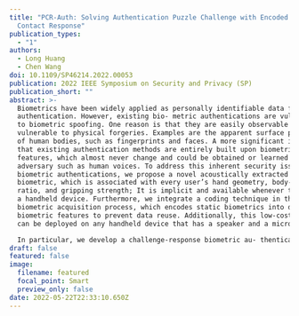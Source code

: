 ```yaml
---
title: "PCR-Auth: Solving Authentication Puzzle Challenge with Encoded Palm
  Contact Response"
publication_types:
  - "1"
authors:
  - Long Huang
  - Chen Wang
doi: 10.1109/SP46214.2022.00053
publication: 2022 IEEE Symposium on Security and Privacy (SP)
publication_short: ""
abstract: >-
  Biometrics have been widely applied as personally identifiable data for user
  authentication. However, existing bio- metric authentications are vulnerable
  to biometric spoofing. One reason is that they are easily observable and
  vulnerable to physical forgeries. Examples are the apparent surface patterns
  of human bodies, such as fingerprints and faces. A more significant issue is
  that existing authentication methods are entirely built upon biometric
  features, which almost never change and could be obtained or learned by an
  adversary such as human voices. To address this inherent security issue of
  biometric authentications, we propose a novel acoustically extracted hand-grip
  biometric, which is associated with every user’s hand geometry, body-fat
  ratio, and gripping strength; It is implicit and available whenever they grip
  a handheld device. Furthermore, we integrate a coding technique in the
  biometric acquisition process, which encodes static biometrics into dynamic
  biometric features to prevent data reuse. Additionally, this low-cost method
  can be deployed on any handheld device that has a speaker and a microphone.

  In particular, we develop a challenge-response biometric au- thentication system, which consists of a pair of biometric encoder and decoder. We encode the ultrasonic signal according to a challenge sequence and extract a distinct biometric code as the response for each session. We then decode the biometric code to verify the user by a convolutional neural network-based algorithm, which not only examines the coding correctness but also verifies the biometric features presented by each biometric digit. Furthermore, we investigate diverse acoustic attacks to our system, by respectively assuming an adversary could present the correct code, generate similar biometric features or successfully forge both. Extensive experiments on mobile devices show that our system achieves 97% accuracy to distinguish users and rejects 100% replay and synthesis attacks with 6-digit codes.
draft: false
featured: false
image:
  filename: featured
  focal_point: Smart
  preview_only: false
date: 2022-05-22T22:33:10.650Z
---
```

